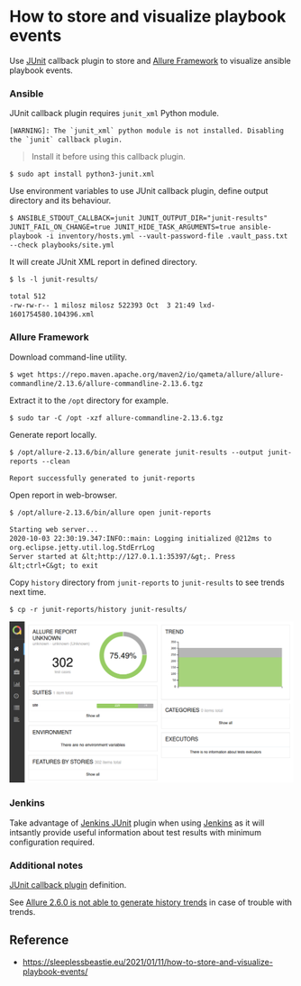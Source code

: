 
# How to store and visualize playbook events

Use [JUnit](https://junit.org/) callback plugin to store and [Allure Framework](https://docs.qameta.io/allure/) to visualize ansible playbook events.

### Ansible

JUnit callback plugin requires `junit_xml` Python module.

```shell
[WARNING]: The `junit_xml` python module is not installed. Disabling the `junit` callback plugin.
```

> Install it before using this callback plugin.

```shell
$ sudo apt install python3-junit.xml
```

Use environment variables to use JUnit callback plugin, define output directory and its behaviour.

```shell
$ ANSIBLE_STDOUT_CALLBACK=junit JUNIT_OUTPUT_DIR="junit-results" JUNIT_FAIL_ON_CHANGE=true JUNIT_HIDE_TASK_ARGUMENTS=true ansible-playbook -i inventory/hosts.yml --vault-password-file .vault_pass.txt --check playbooks/site.yml
```

It will create JUnit XML report in defined directory.

```shell
$ ls -l junit-results/
```

```shell
total 512
-rw-rw-r-- 1 milosz milosz 522393 Oct  3 21:49 lxd-1601754580.104396.xml
```

### Allure Framework

Download command-line utility.

```shell
$ wget https://repo.maven.apache.org/maven2/io/qameta/allure/allure-commandline/2.13.6/allure-commandline-2.13.6.tgz
```

Extract it to the `/opt` directory for example.

```shell
$ sudo tar -C /opt -xzf allure-commandline-2.13.6.tgz
```

Generate report locally.

```shell
$ /opt/allure-2.13.6/bin/allure generate junit-results --output junit-reports --clean
```

```shell
Report successfully generated to junit-reports
```

Open report in web-browser.

```shell
$ /opt/allure-2.13.6/bin/allure open junit-reports
```

```shell
Starting web server...
2020-10-03 22:30:19.347:INFO::main: Logging initialized @212ms to org.eclipse.jetty.util.log.StdErrLog
Server started at &lt;http://127.0.1.1:35397/&gt;. Press &lt;ctrl+C&gt; to exit
```

Copy `history` directory from `junit-reports` to `junit-results` to see trends next time.

```shell
$ cp -r junit-reports/history junit-results/
```

![Allure report](./img/allure.png)

### Jenkins

Take advantage of [Jenkins JUnit](https://plugins.jenkins.io/junit/) plugin when using [Jenkins](https://www.jenkins.io/) as it will intsantly provide useful information about test results with minimum configuration required.

### Additional notes

[JUnit callback plugin](https://docs.ansible.com/ansible/latest/collections/ansible/builtin/junit_callback.html) definition.

See [Allure 2.6.0 is not able to generate history trends](https://github.com/allure-framework/allure2/issues/813) in case of trouble with trends.

## Reference

- https://sleeplessbeastie.eu/2021/01/11/how-to-store-and-visualize-playbook-events/
